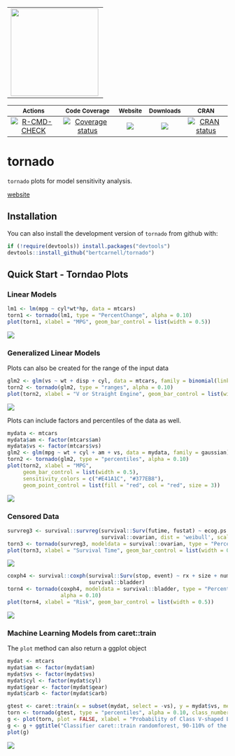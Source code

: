<table>
<tr>
<td>
<img align="left" width="200" height="200" src="logo.png"/>
</td>
</tr>
</table>

|                                                                               <sub>Actions</sub>                                                                               |                                                                  <sub>Code Coverage</sub>                                                                  |                                          <sub>Website</sub>                                          |                                     <sub>Downloads</sub>                                     |                                              <sub>CRAN</sub>                                               |
|:-------------:|:-------------:|:-------------:|:-------------:|:-------------:|
| [![R-CMD-CHECK](https://github.com/bertcarnell/tornado/actions/workflows/r-cmd-check.yml/badge.svg)](https://github.com/bertcarnell/tornado/actions/workflows/r-cmd-check.yml) | [![Coverage status](https://codecov.io/gh/bertcarnell/tornado/branch/master/graph/badge.svg)](https://codecov.io/github/bertcarnell/tornado?branch=master) | [![](https://img.shields.io/badge/pkgdown-tornado-blue.svg)](https://bertcarnell.github.io/tornado/) | [![](https://cranlogs.r-pkg.org/badges/tornado)](https://cran.r-project.org/package=tornado) | [![CRAN status](https://www.r-pkg.org/badges/version/tornado)](https://cran.r-project.org/package=tornado) |

# tornado

`tornado` plots for model sensitivity analysis.

[website](https://bertcarnell.github.io/tornado/)

## Installation

You can also install the development version of `tornado` from github
with:

``` r
if (!require(devtools)) install.packages("devtools")
devtools::install_github("bertcarnell/tornado")
```

## Quick Start - Torndao Plots

### Linear Models

``` r
lm1 <- lm(mpg ~ cyl*wt*hp, data = mtcars)
torn1 <- tornado(lm1, type = "PercentChange", alpha = 0.10)
plot(torn1, xlabel = "MPG", geom_bar_control = list(width = 0.5))
```

![](man/figures/random-1.png)

### Generalized Linear Models

Plots can also be created for the range of the input data

``` r
glm2 <- glm(vs ~ wt + disp + cyl, data = mtcars, family = binomial(link = "logit"))
torn2 <- tornado(glm2, type = "ranges", alpha = 0.10)
plot(torn2, xlabel = "V or Straight Engine", geom_bar_control = list(width = 0.5))
```

![](man/figures/glm_section-1.png)

Plots can include factors and percentiles of the data as well.

``` r
mydata <- mtcars
mydata$am <- factor(mtcars$am)
mydata$vs <- factor(mtcars$vs)
glm2 <- glm(mpg ~ wt + cyl + am + vs, data = mydata, family = gaussian)
torn2 <- tornado(glm2, type = "percentiles", alpha = 0.10)
plot(torn2, xlabel = "MPG", 
     geom_bar_control = list(width = 0.5),
     sensitivity_colors = c("#E41A1C", "#377EB8"),
     geom_point_control = list(fill = "red", col = "red", size = 3))
```

![](man/figures/glm_factor_section-1.png)

### Censored Data

``` r
survreg3 <- survival::survreg(survival::Surv(futime, fustat) ~ ecog.ps + rx + age + resid.ds, 
                              survival::ovarian, dist = 'weibull', scale = 1)
torn3 <- tornado(survreg3, modeldata = survival::ovarian, type = "PercentChange", alpha = 0.10)
plot(torn3, xlabel = "Survival Time", geom_bar_control = list(width = 0.5))
```

![](man/figures/censored_section-1.png)

``` r
coxph4 <- survival::coxph(survival::Surv(stop, event) ~ rx + size + number,
                          survival::bladder)
torn4 <- tornado(coxph4, modeldata = survival::bladder, type = "PercentChange",
                 alpha = 0.10)
plot(torn4, xlabel = "Risk", geom_bar_control = list(width = 0.5))
```

![](man/figures/censored_section-2.png)

### Machine Learning Models from caret::train

The `plot` method can also return a ggplot object

``` r
mydat <- mtcars
mydat$am <- factor(mydat$am)
mydat$vs <- factor(mydat$vs)
mydat$cyl <- factor(mydat$cyl)
mydat$gear <- factor(mydat$gear)
mydat$carb <- factor(mydat$carb)

gtest <- caret::train(x = subset(mydat, select = -vs), y = mydat$vs, method = "rf")
torn <- tornado(gtest, type = "percentiles", alpha = 0.10, class_number = 1)
g <- plot(torn, plot = FALSE, xlabel = "Probability of Class V-shaped Engine", geom_bar_control = list(width = 0.5))
g <- g + ggtitle("Classifier caret::train randomforest, 90-110% of the mean in each variable")
plot(g)
```

![](man/figures/train_section-1.png)
